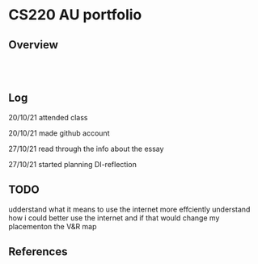 # CS220 AU portfolio
## Overview



<br> 


<br>

## Log
20/10/21 attended class 

20/10/21 made github account 

27/10/21 read through the info about the essay

27/10/21 started planning DI-reflection
<br>

## TODO
udderstand what it means to use the internet more effciently
understand how i could better use the internet and if that would change my placementon the V&R map
<br>


## References

